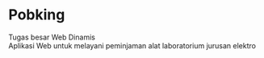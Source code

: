 # Pobking
Tugas besar Web Dinamis <br />
Aplikasi Web untuk melayani peminjaman alat laboratorium jurusan elektro
